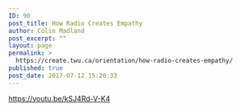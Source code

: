 ```yaml
---
ID: 90
post_title: How Radio Creates Empathy
author: Colin Madland
post_excerpt: ""
layout: page
permalink: >
  https://create.twu.ca/orientation/how-radio-creates-empathy/
published: true
post_date: 2017-07-12 15:20:33
---
```

https://youtu.be/kSJ4Rd-V-K4

&nbsp;